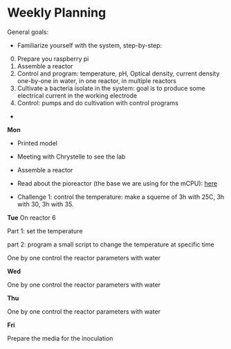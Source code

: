 # **Weekly Planning**

General goals:

- Familiarize yourself with the system, step-by-step:
0) Prepare you raspberry pi
1) Assemble a reactor
2) Control and program: temperature, pH, Optical density, current density one-by-one in water, in one reactor, in multiple reactors
3) Cultivate a bacteria isolate in the system: goal is to produce some electrical current in the working electrode
4) Control: pumps and do cultivation with control programs
- 

**Mon**

- Printed model
- Meeting with Chrystelle to see the lab
- Assemble a reactor

- Read about the pioreactor (the base we are using for the mCPU): [here](https://docs.pioreactor.com/user-guide/getting-started)

- Challenge 1: control the temperature: make a squeme of 3h with 25C, 3h with 30, 3h with 35.



**Tue**
On reactor 6

Part 1: set the temperature

part 2: program a small script to change the temperature at specific time

One by one control the reactor parameters with water

**Wed**

One by one control the reactor parameters with water

**Thu**

One by one control the reactor parameters with water

**Fri**

Prepare the media for the inoculation
